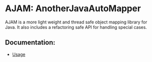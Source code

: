 # AJAM: AnotherJavaAutoMapper

AJAM is a more light weight and thread safe object mapping library for Java. It also includes a refactoring safe API for handling special cases.

## Documentation:
* [Usage]("Raphaeleckmayr.github.io/AnotherJavaAutoMapper/pages/docs.html")
